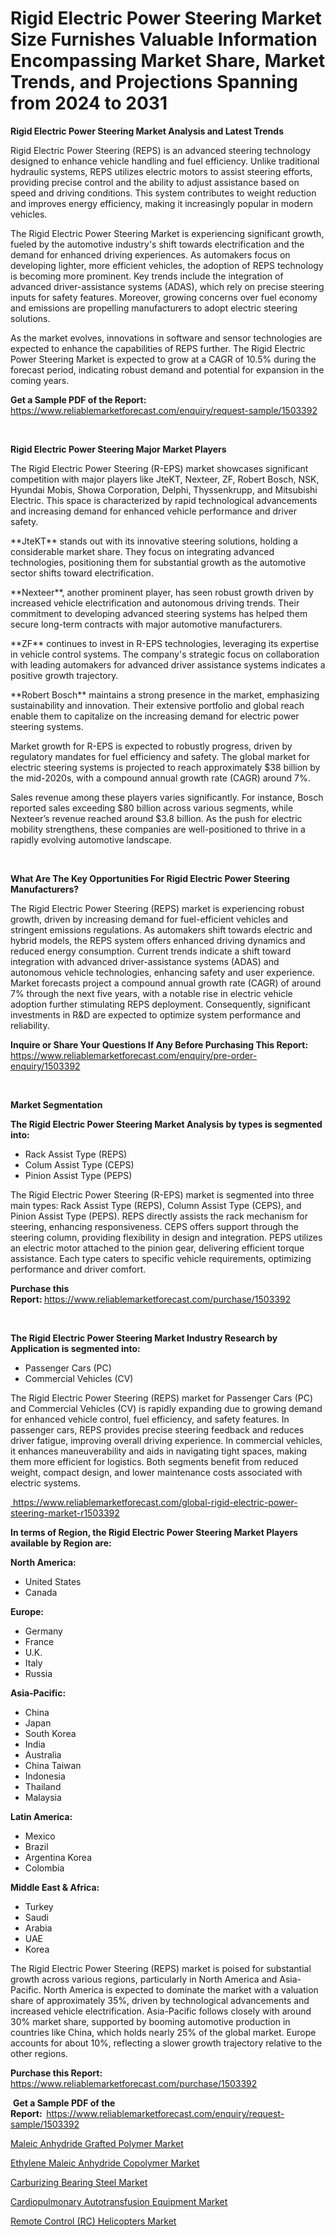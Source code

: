 <p><h1>Rigid Electric Power Steering Market Size Furnishes Valuable Information Encompassing Market Share, Market Trends, and Projections Spanning from 2024 to 2031</h1></p><p><strong>Rigid Electric Power Steering Market Analysis and Latest Trends</strong></p>
<p><p>Rigid Electric Power Steering (REPS) is an advanced steering technology designed to enhance vehicle handling and fuel efficiency. Unlike traditional hydraulic systems, REPS utilizes electric motors to assist steering efforts, providing precise control and the ability to adjust assistance based on speed and driving conditions. This system contributes to weight reduction and improves energy efficiency, making it increasingly popular in modern vehicles.</p><p>The Rigid Electric Power Steering Market is experiencing significant growth, fueled by the automotive industry's shift towards electrification and the demand for enhanced driving experiences. As automakers focus on developing lighter, more efficient vehicles, the adoption of REPS technology is becoming more prominent. Key trends include the integration of advanced driver-assistance systems (ADAS), which rely on precise steering inputs for safety features. Moreover, growing concerns over fuel economy and emissions are propelling manufacturers to adopt electric steering solutions.</p><p>As the market evolves, innovations in software and sensor technologies are expected to enhance the capabilities of REPS further. The Rigid Electric Power Steering Market is expected to grow at a CAGR of 10.5% during the forecast period, indicating robust demand and potential for expansion in the coming years.</p></p>
<p><strong>Get a Sample PDF of the Report:&nbsp;</strong> <a href="https://www.reliablemarketforecast.com/enquiry/request-sample/1503392?utm_campaign=1129&utm_medium=2&utm_source=Github&utm_content=ia&utm_term=27092024&utm_id=rigid-electric-power-steering">https://www.reliablemarketforecast.com/enquiry/request-sample/1503392</a></p>
<p>&nbsp;</p>
<p><strong>Rigid Electric Power Steering Major Market Players</strong></p>
<p><p>The Rigid Electric Power Steering (R-EPS) market showcases significant competition with major players like JteKT, Nexteer, ZF, Robert Bosch, NSK, Hyundai Mobis, Showa Corporation, Delphi, Thyssenkrupp, and Mitsubishi Electric. This space is characterized by rapid technological advancements and increasing demand for enhanced vehicle performance and driver safety.</p><p>**JteKT** stands out with its innovative steering solutions, holding a considerable market share. They focus on integrating advanced technologies, positioning them for substantial growth as the automotive sector shifts toward electrification. </p><p>**Nexteer**, another prominent player, has seen robust growth driven by increased vehicle electrification and autonomous driving trends. Their commitment to developing advanced steering systems has helped them secure long-term contracts with major automotive manufacturers.</p><p>**ZF** continues to invest in R-EPS technologies, leveraging its expertise in vehicle control systems. The company's strategic focus on collaboration with leading automakers for advanced driver assistance systems indicates a positive growth trajectory.</p><p>**Robert Bosch** maintains a strong presence in the market, emphasizing sustainability and innovation. Their extensive portfolio and global reach enable them to capitalize on the increasing demand for electric power steering systems.</p><p>Market growth for R-EPS is expected to robustly progress, driven by regulatory mandates for fuel efficiency and safety. The global market for electric steering systems is projected to reach approximately $38 billion by the mid-2020s, with a compound annual growth rate (CAGR) around 7%. </p><p>Sales revenue among these players varies significantly. For instance, Bosch reported sales exceeding $80 billion across various segments, while Nexteer’s revenue reached around $3.8 billion. As the push for electric mobility strengthens, these companies are well-positioned to thrive in a rapidly evolving automotive landscape.</p></p>
<p>&nbsp;</p>
<p><strong>What Are The Key Opportunities For Rigid Electric Power Steering Manufacturers?</strong></p>
<p><p>The Rigid Electric Power Steering (REPS) market is experiencing robust growth, driven by increasing demand for fuel-efficient vehicles and stringent emissions regulations. As automakers shift towards electric and hybrid models, the REPS system offers enhanced driving dynamics and reduced energy consumption. Current trends indicate a shift toward integration with advanced driver-assistance systems (ADAS) and autonomous vehicle technologies, enhancing safety and user experience. Market forecasts project a compound annual growth rate (CAGR) of around 7% through the next five years, with a notable rise in electric vehicle adoption further stimulating REPS deployment. Consequently, significant investments in R&D are expected to optimize system performance and reliability.</p></p>
<p><strong>Inquire or Share Your Questions If Any Before Purchasing This Report:</strong> <a href="https://www.reliablemarketforecast.com/enquiry/pre-order-enquiry/1503392?utm_campaign=1129&utm_medium=2&utm_source=Github&utm_content=ia&utm_term=27092024&utm_id=rigid-electric-power-steering">https://www.reliablemarketforecast.com/enquiry/pre-order-enquiry/1503392</a></p>
<p>&nbsp;</p>
<p><strong>Market Segmentation</strong></p>
<p><strong>The Rigid Electric Power Steering Market Analysis by types is segmented into:</strong></p>
<p><ul><li>Rack Assist Type (REPS)</li><li>Colum Assist Type (CEPS)</li><li>Pinion Assist Type (PEPS)</li></ul></p>
<p><p>The Rigid Electric Power Steering (R-EPS) market is segmented into three main types: Rack Assist Type (REPS), Column Assist Type (CEPS), and Pinion Assist Type (PEPS). REPS directly assists the rack mechanism for steering, enhancing responsiveness. CEPS offers support through the steering column, providing flexibility in design and integration. PEPS utilizes an electric motor attached to the pinion gear, delivering efficient torque assistance. Each type caters to specific vehicle requirements, optimizing performance and driver comfort.</p></p>
<p><strong>Purchase this Report:&nbsp;</strong><a href="https://www.reliablemarketforecast.com/purchase/1503392?utm_campaign=1129&utm_medium=2&utm_source=Github&utm_content=ia&utm_term=27092024&utm_id=rigid-electric-power-steering">https://www.reliablemarketforecast.com/purchase/1503392</a></p>
<p>&nbsp;</p>
<p><strong>The Rigid Electric Power Steering Market Industry Research by Application is segmented into:</strong></p>
<p><ul><li>Passenger Cars (PC)</li><li>Commercial Vehicles (CV)</li></ul></p>
<p><p>The Rigid Electric Power Steering (REPS) market for Passenger Cars (PC) and Commercial Vehicles (CV) is rapidly expanding due to growing demand for enhanced vehicle control, fuel efficiency, and safety features. In passenger cars, REPS provides precise steering feedback and reduces driver fatigue, improving overall driving experience. In commercial vehicles, it enhances maneuverability and aids in navigating tight spaces, making them more efficient for logistics. Both segments benefit from reduced weight, compact design, and lower maintenance costs associated with electric systems.</p></p>
<p><a href="https://www.reliablemarketforecast.com/global-rigid-electric-power-steering-market-r1503392?utm_campaign=1129&utm_medium=2&utm_source=Github&utm_content=ia&utm_term=27092024&utm_id=rigid-electric-power-steering">&nbsp;https://www.reliablemarketforecast.com/global-rigid-electric-power-steering-market-r1503392</a></p>
<p><strong>In terms of Region, the Rigid Electric Power Steering Market Players available by Region are:</strong></p>
<p>
    <p> <strong> North America: </strong>
        <ul>
            <li>United States</li>
            <li>Canada</li>
        </ul>
        </p> 
    <p> <strong> Europe: </strong>
        <ul>
            <li>Germany</li>
            <li>France</li>
            <li>U.K.</li>
            <li>Italy</li>
            <li>Russia</li>
        </ul>
        </p> 
    <p> <strong> Asia-Pacific: </strong>
        <ul>
            <li>China</li>
            <li>Japan</li>
            <li>South Korea</li>
            <li>India</li>
            <li>Australia</li>
            <li>China Taiwan</li>
            <li>Indonesia</li>
            <li>Thailand</li>
            <li>Malaysia</li>
        </ul>
        </p> 
    <p> <strong> Latin America: </strong>
        <ul>
            <li>Mexico</li>
            <li>Brazil</li>
            <li>Argentina Korea</li>
            <li>Colombia</li>
        </ul>
        </p> 
    <p> <strong> Middle East & Africa: </strong>
        <ul>
            <li>Turkey</li>
            <li>Saudi</li>
            <li>Arabia</li>
            <li>UAE</li>
            <li>Korea</li>
        </ul>
    </p>
    </p>
<p><p>The Rigid Electric Power Steering (REPS) market is poised for substantial growth across various regions, particularly in North America and Asia-Pacific. North America is expected to dominate the market with a valuation share of approximately 35%, driven by technological advancements and increased vehicle electrification. Asia-Pacific follows closely with around 30% market share, supported by booming automotive production in countries like China, which holds nearly 25% of the global market. Europe accounts for about 10%, reflecting a slower growth trajectory relative to the other regions.</p></p>
<p><strong>Purchase this Report: </strong><a href="https://www.reliablemarketforecast.com/purchase/1503392?utm_campaign=1129&utm_medium=2&utm_source=Github&utm_content=ia&utm_term=27092024&utm_id=rigid-electric-power-steering">https://www.reliablemarketforecast.com/purchase/1503392</a></p>
<p>&nbsp;<strong>Get a Sample PDF of the Report:&nbsp;&nbsp;</strong><a href="https://www.reliablemarketforecast.com/enquiry/request-sample/1503392?utm_campaign=1129&utm_medium=2&utm_source=Github&utm_content=ia&utm_term=27092024&utm_id=rigid-electric-power-steering">https://www.reliablemarketforecast.com/enquiry/request-sample/1503392</a></p>
<p><strong></strong></p>
<p><p><a href="https://www.linkedin.com/pulse/maleic-anhydride-grafted-polymer-market-trends-focusing-olaie?trackingId=9M6i1WKJRa6T4aYfay8hvQ%3D%3D&utm_campaign=1129&utm_medium=2&utm_source=Github&utm_content=ia&utm_term=27092024&utm_id=rigid-electric-power-steering">Maleic Anhydride Grafted Polymer Market</a></p><p><a href="https://www.linkedin.com/pulse/analyzing-key-drivers-ethylene-maleic-anhydride-copolymer-ejjde?trackingId=OC%2Byl7GYQVSYeBdoJUNP5Q%3D%3D&utm_campaign=1129&utm_medium=2&utm_source=Github&utm_content=ia&utm_term=27092024&utm_id=rigid-electric-power-steering">Ethylene Maleic Anhydride Copolymer Market</a></p><p><a href="https://github.com/irishfasticzg0/Market-Research-Report-List-1/blob/main/carburizing-bearing-steel-market.md?utm_campaign=1129&utm_medium=2&utm_source=Github&utm_content=ia&utm_term=27092024&utm_id=rigid-electric-power-steering">Carburizing Bearing Steel Market</a></p><p><a href="https://github.com/Armeladukagjini693/Market-Research-Report-List-1/blob/main/cardiopulmonary-autotransfusion-equipment-market.md?utm_campaign=1129&utm_medium=2&utm_source=Github&utm_content=ia&utm_term=27092024&utm_id=rigid-electric-power-steering">Cardiopulmonary Autotransfusion Equipment Market</a></p><p><a href="https://issuu.com/reportprime-2/docs/remote-control-rc-helicopters-marke_91199d5ecda59f?utm_campaign=1129&utm_medium=2&utm_source=Github&utm_content=ia&utm_term=27092024&utm_id=rigid-electric-power-steering">Remote Control (RC) Helicopters Market</a></p></p>